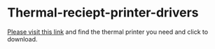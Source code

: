 # Thermal-reciept-printer-drivers
<p><a href="https://totaldrivers.net/drivers-printer-all/receipt-printers/item/437-thermal-reciept-printer-drivers-many-international-brands" target="_blank" rel="noopener">Please visit this link</a> and find the thermal printer you need and click to download.</p>
